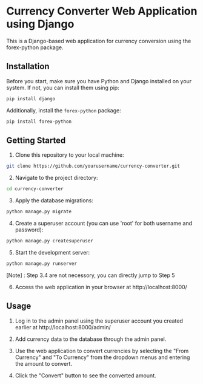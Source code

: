 
# Currency Converter Web Application using Django

This is a Django-based web application for currency conversion using the forex-python package.

## Installation

Before you start, make sure you have Python and Django installed on your system. If not, you can install them using pip:

```bash
pip install django
```

Additionally, install the `forex-python` package:

```bash
pip install forex-python
```

## Getting Started

1. Clone this repository to your local machine:

```bash
git clone https://github.com/yourusername/currency-converter.git
```

2. Navigate to the project directory:

```bash
cd currency-converter
```

3. Apply the database migrations:

```bash
python manage.py migrate
```

4. Create a superuser account (you can use 'root' for both username and password):

```bash
python manage.py createsuperuser
```

5. Start the development server:

```bash
python manage.py runserver
```

[Note] : Step 3.4 are not necessory, you can directly jump to Step 5

6. Access the web application in your browser at http://localhost:8000/

## Usage

1. Log in to the admin panel using the superuser account you created earlier at http://localhost:8000/admin/

2. Add currency data to the database through the admin panel.

3. Use the web application to convert currencies by selecting the "From Currency" and "To Currency" from the dropdown menus and entering the amount to convert.

4. Click the "Convert" button to see the converted amount.
